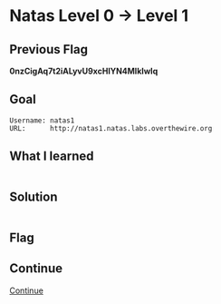 # Natas Level 0 → Level 1

## Previous Flag
<b>0nzCigAq7t2iALyvU9xcHlYN4MlkIwlq</b>

## Goal
```
Username: natas1
URL:      http://natas1.natas.labs.overthewire.org
```

## What I learned
```

```

## Solution
```

```

## Flag

## Continue
[Continue](/overthewire/Natas0102.md)